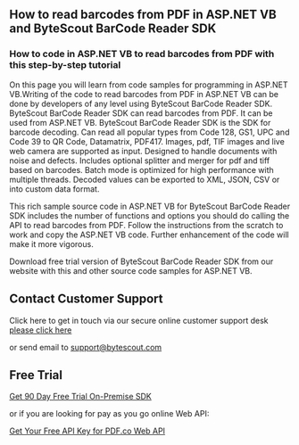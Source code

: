 ## How to read barcodes from PDF in ASP.NET VB and ByteScout BarCode Reader SDK

### How to code in ASP.NET VB to read barcodes from PDF with this step-by-step tutorial

On this page you will learn from code samples for programming in ASP.NET VB.Writing of the code to read barcodes from PDF in ASP.NET VB can be done by developers of any level using ByteScout BarCode Reader SDK. ByteScout BarCode Reader SDK can read barcodes from PDF. It can be used from ASP.NET VB. ByteScout BarCode Reader SDK is the SDK for barcode decoding. Can read all popular types from Code 128, GS1, UPC and Code 39 to QR Code, Datamatrix, PDF417. Images, pdf, TIF images and live web camera are supported as input. Designed to handle documents with noise and defects. Includes optional splitter and merger for pdf and tiff based on barcodes. Batch mode is optimized for high performance with multiple threads. Decoded values can be exported to XML, JSON, CSV or into custom data format.

This rich sample source code in ASP.NET VB for ByteScout BarCode Reader SDK includes the number of functions and options you should do calling the API to read barcodes from PDF. Follow the instructions from the scratch to work and copy the ASP.NET VB code. Further enhancement of the code will make it more vigorous.

Download free trial version of ByteScout BarCode Reader SDK from our website with this and other source code samples for ASP.NET VB.

## Contact Customer Support

Click here to get in touch via our secure online customer support desk [please click here](https://bytescout.zendesk.com/hc/en-us/requests/new?subject=ByteScout%20BarCode%20Reader%20SDK%20Question)

or send email to [support@bytescout.com](mailto:support@bytescout.com?subject=ByteScout%20BarCode%20Reader%20SDK%20Question) 

## Free Trial

[Get 90 Day Free Trial On-Premise SDK](https://bytescout.com/download/web-installer?utm_source=github-readme)

or if you are looking for pay as you go online Web API:

[Get Your Free API Key for PDF.co Web API](https://pdf.co/documentation/api?utm_source=github-readme)
